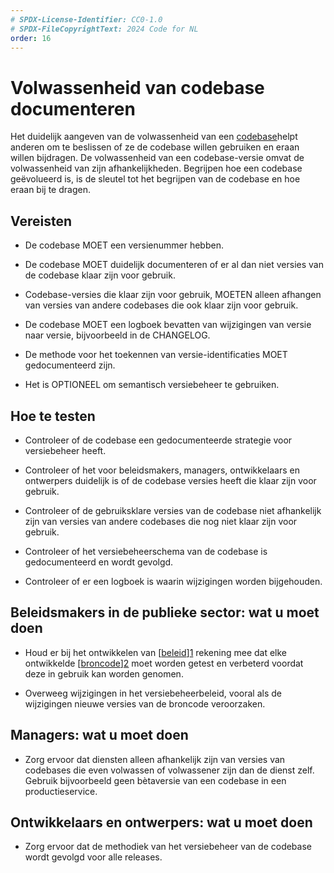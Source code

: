 ```yaml
---
# SPDX-License-Identifier: CC0-1.0
# SPDX-FileCopyrightText: 2024 Code for NL
order: 16
---
```


# Volwassenheid van codebase documenteren

Het duidelijk aangeven van de volwassenheid van een [codebase](/nl/glossary.html#)helpt anderen om te beslissen of ze de codebase willen gebruiken en eraan willen bijdragen. De volwassenheid van een codebase-versie omvat de volwassenheid van zijn afhankelijkheden. Begrijpen hoe een codebase geëvolueerd is, is de sleutel tot het begrijpen van de codebase en hoe eraan bij te dragen.

## Vereisten

-   De codebase MOET een versienummer hebben.

-   De codebase MOET duidelijk documenteren of er al dan niet versies van de codebase klaar zijn voor gebruik.

-   Codebase-versies die klaar zijn voor gebruik, MOETEN alleen afhangen van versies van andere codebases die ook klaar zijn voor gebruik.

-   De codebase MOET een logboek bevatten van wijzigingen van versie naar versie, bijvoorbeeld in de CHANGELOG.

-   De methode voor het toekennen van versie-identificaties MOET gedocumenteerd zijn.

-   Het is OPTIONEEL om semantisch versiebeheer te gebruiken.

## Hoe te testen

-   Controleer of de codebase een gedocumenteerde strategie voor versiebeheer heeft.

-   Controleer of het voor beleidsmakers, managers, ontwikkelaars en ontwerpers duidelijk is of de codebase versies heeft die klaar zijn voor gebruik.

-   Controleer of de gebruiksklare versies van de codebase niet afhankelijk zijn van versies van andere codebases die nog niet klaar zijn voor gebruik.

-   Controleer of het versiebeheerschema van de codebase is gedocumenteerd en wordt gevolgd.

-   Controleer of er een logboek is waarin wijzigingen worden bijgehouden.

## Beleidsmakers in de publieke sector: wat u moet doen

-   Houd er bij het ontwikkelen van [[beleid](/nl/glossary.html#)][1] rekening mee dat elke ontwikkelde [[broncode](/nl/glossary.html#)][2] moet worden getest en verbeterd voordat deze in gebruik kan worden genomen.

-   Overweeg wijzigingen in het versiebeheerbeleid, vooral als de wijzigingen nieuwe versies van de broncode veroorzaken.

## Managers: wat u moet doen

-   Zorg ervoor dat diensten alleen afhankelijk zijn van versies van codebases die even volwassen of volwassener zijn dan de dienst zelf. Gebruik bijvoorbeeld geen bètaversie van een codebase in een productieservice.

## Ontwikkelaars en ontwerpers: wat u moet doen

-   Zorg ervoor dat de methodiek van het versiebeheer van de codebase wordt gevolgd voor alle releases.

  [1]: https://standard.publiccode.net/glossary.html#policy
  [2]: https://standard.publiccode.net/glossary.html#source-code
